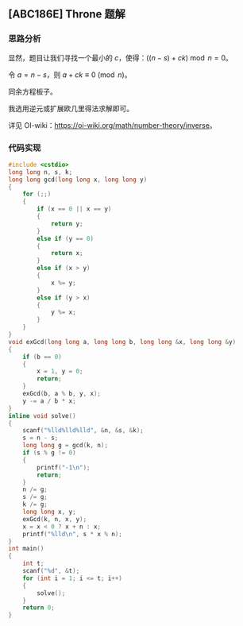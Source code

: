 ## [ABC186E] Throne 题解

### 思路分析

显然，题目让我们寻找一个最小的 $c$，使得：$((n - s) + ck) \bmod n = 0$。

令 $a = n - s$，则 $a + ck \equiv 0 \pmod{n}$。

同余方程板子。

我选用逆元或扩展欧几里得法求解即可。

详见 OI-wiki：<https://oi-wiki.org/math/number-theory/inverse>。

### 代码实现

```cpp
#include <cstdio>
long long n, s, k;
long long gcd(long long x, long long y)
{
    for (;;)
    {
        if (x == 0 || x == y)
        {
            return y;
        }
        else if (y == 0)
        {
            return x;
        }
        else if (x > y)
        {
            x %= y;
        }
        else if (y > x)
        {
            y %= x;
        }
    }
}
void exGcd(long long a, long long b, long long &x, long long &y)
{
    if (b == 0)
    {
        x = 1, y = 0;
        return;
    }
    exGcd(b, a % b, y, x);
    y -= a / b * x;
}
inline void solve()
{
    scanf("%lld%lld%lld", &n, &s, &k);
    s = n - s;
    long long g = gcd(k, n);
    if (s % g != 0)
    {
        printf("-1\n");
        return;
    }
    n /= g;
    s /= g;
    k /= g;
    long long x, y;
    exGcd(k, n, x, y);
    x = x < 0 ? x + n : x;
    printf("%lld\n", s * x % n);
}
int main()
{
    int t;
    scanf("%d", &t);
    for (int i = 1; i <= t; i++)
    {
        solve();
    }
    return 0;
}
```





